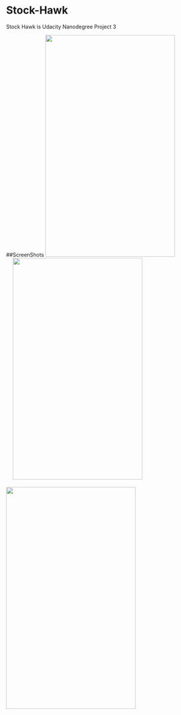 # Stock-Hawk
Stock Hawk is Udacity Nanodegree Project 3

##ScreenShots
<img src="https://s3.postimg.org/fo1lrzyxf/Screenshot_20160815_210505.png" width="350" height="600" />
&emsp;
&emsp;
&emsp;
<img src="https://s4.postimg.org/i2msder3x/Screenshot_20160815_211535.png" width="350" height="600"/>
<br><br>
<img src="https://s4.postimg.org/3w3r97f7h/Screenshot_20160815_211546.png" width="350" height="600"/>



